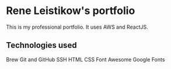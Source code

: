 # Rene Leistikow's portfolio

This is my professional portfolio. It uses AWS and ReactJS.

## Technologies used

Brew
Git and GitHub
SSH
HTML
CSS
Font Awesome
Google Fonts